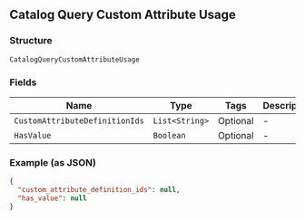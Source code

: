 ## Catalog Query Custom Attribute Usage

### Structure

`CatalogQueryCustomAttributeUsage`

### Fields

| Name | Type | Tags | Description |
|  --- | --- | --- | --- |
| `CustomAttributeDefinitionIds` | `List<String>` | Optional | - |
| `HasValue` | `Boolean` | Optional | - |

### Example (as JSON)

```json
{
  "custom_attribute_definition_ids": null,
  "has_value": null
}
```

